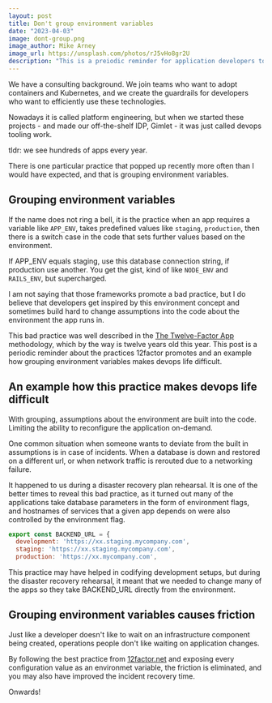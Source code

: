 ```yaml
---
layout: post
title: Don't group environment variables
date: "2023-04-03"
image: dont-group.png
image_author: Mike Arney
image_url: https://unsplash.com/photos/rJ5vHo8gr2U
description: "This is a preiodic reminder for application developers to not group environment variables. `APP_ENV=staging` easily becomes a blocker when you do application operation."
---
```


We have a consulting background. We join teams who want to adopt containers and Kubernetes, and we create the guardrails for developers who want to efficiently use these technologies.

Nowadays it is called platform engineering, but when we started these projects - and made our off-the-shelf IDP, Gimlet - it was just called devops tooling work.

tldr: we see hundreds of apps every year.

There is one particular practice that popped up recently more often than I would have expected, and that is grouping environment variables.

## Grouping environment variables

If the name does not ring a bell, it is the practice when an app requires a variable like `APP_ENV`, takes predefined values like `staging`, `production`, then there is a switch case in the code that sets further values based on the environment.

If APP_ENV equals staging, use this database connection string, if production use another. You get the gist, kind of like `NODE_ENV` and `RAILS_ENV`, but supercharged.

I am not saying that those frameworks promote a bad practice, but I do believe that developers get inspired by this environment concept and sometimes build hard to change assumptions into the code about the environment the app runs in.

This bad practice was well described in the [The Twelve-Factor App](https://12factor.net/config) methodology, which by the way is twelve years old this year. This post is a periodic reminder about the practices 12factor promotes and an example how grouping environment variables makes devops life difficult.

## An example how this practice makes devops life difficult

With grouping, assumptions about the environment are built into the code. Limiting the ability to reconfigure the application on-demand.

One common situation when someone wants to deviate from the built in assumptions is in case of incidents. When a database is down and restored on a different url, or when network traffic is rerouted due to a networking failure.

It happened to us during a disaster recovery plan rehearsal. It is one of the better times to reveal this bad practice, as it turned out many of the applications take database parameters in the form of environment flags, and hostnames of services that a given app depends on were also controlled by the environment flag.

```javascript
export const BACKEND_URL = {
  development: 'https://xx.staging.mycompany.com',
  staging: 'https://xx.staging.mycompany.com',
  production: 'https://xx.mycompany.com',
```

This practice may have helped in codifying development setups, but during the disaster recovery rehearsal, it meant that we needed to change many of the apps so they take BACKEND_URL directly from the environment.

## Grouping environment variables causes friction

Just like a developer doesn't like to wait on an infrastructure component being created, operations people don't like waiting on application changes.

By following the best practice from [12factor.net](https://12factor.net/config) and exposing every configuration value as an environmet variable, the friction is eliminated, and you may also have improved the incident recovery time.

Onwards!
